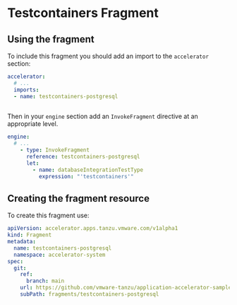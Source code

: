 # Testcontainers Fragment

## Using the fragment

To include this fragment you should add an import to the `accelerator` section:

```yaml
accelerator:
  # ...
  imports:
  - name: testcontainers-postgresql
    
```

Then in your `engine` section add an `InvokeFragment` directive at an appropriate level.

```yaml
engine:
  # ...
    - type: InvokeFragment
      reference: testcontainers-postgresql
      let:
        - name: databaseIntegrationTestType
          expression: "'testcontainers'"
```

## Creating the fragment resource

To create this fragment use:

```yaml
apiVersion: accelerator.apps.tanzu.vmware.com/v1alpha1
kind: Fragment
metadata:
  name: testcontainers-postgresql
  namespace: accelerator-system
spec:
  git:
    ref:
      branch: main
    url: https://github.com/vmware-tanzu/application-accelerator-samples.git
    subPath: fragments/testcontainers-postgresql
```
